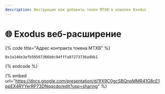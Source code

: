 ```yaml
---
description: Инструкция как добавить токен MTXB в кошелек Exodus
---
```


# 🌐 Exodus веб-расширение

{% code title="Адрес контракта токена MTXB" %}
```
0x3a146e3efb59567366b0c94fffa97273736adbb1
```
{% endcode %}

{% embed url="https://docs.google.com/presentation/d/1fX9C0gcSBQnpMMR41G8cE1ppEX4RYYerRP73DNqqcdo/edit?usp=sharing" %}
